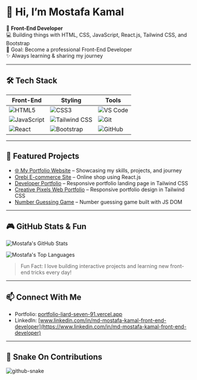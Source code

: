 # 👋 Hi, I’m Mostafa Kamal

🌱  **Front-End Developer**  
💻 Building things with HTML, CSS, JavaScript, React.js, Tailwind CSS, and Bootstrap  
🎯 Goal: Become a professional Front-End Developer  
✨ Always learning & sharing my journey  

---

## 🛠 Tech Stack

| Front-End | Styling | Tools |
|-----------|---------|-------|
| ![HTML5](https://img.shields.io/badge/HTML5-E34F26?style=for-the-badge&logo=html5&logoColor=white) | ![CSS3](https://img.shields.io/badge/CSS3-1572B6?style=for-the-badge&logo=css3&logoColor=white) | ![VS Code](https://img.shields.io/badge/VS%20Code-0078D7?style=for-the-badge&logo=visual-studio-code&logoColor=white) |
| ![JavaScript](https://img.shields.io/badge/JavaScript-F7DF1E?style=for-the-badge&logo=javascript&logoColor=black) | ![Tailwind CSS](https://img.shields.io/badge/Tailwind_CSS-38B2AC?style=for-the-badge&logo=tailwind-css&logoColor=white) | ![Git](https://img.shields.io/badge/Git-F05032?style=for-the-badge&logo=git&logoColor=white) |
| ![React](https://img.shields.io/badge/React-61DAFB?style=for-the-badge&logo=react&logoColor=black) | ![Bootstrap](https://img.shields.io/badge/Bootstrap-7952B3?style=for-the-badge&logo=bootstrap&logoColor=white) | ![GitHub](https://img.shields.io/badge/GitHub-181717?style=for-the-badge&logo=github&logoColor=white) |

---

## 📌 Featured Projects

- [🌐 My Portfolio Website](https://portfolio-liard-seven-91.vercel.app/) – Showcasing my skills, projects, and journey  
- [Orebi E-commerce Site](https://github.com/MostafaKamalAsif/Orebi-ecommerce-sit) – Online shop using React.js  
- [Developer Portfolio](https://github.com/MostafaKamalAsif/Developer-portfolio-with-tailwind) – Responsive portfolio landing page in Tailwind CSS  
- [Creative Pixels Web Portfolio](https://github.com/MostafaKamalAsif/Creative-Pixels-Web-Portfolio) – Responsive portfolio design in Tailwind CSS  
- [Number Guessing Game](https://mostafakamalasif.github.io/Number-Guessing-Game/) – Number guessing game built with JS DOM  

---

## 🎮 GitHub Stats & Fun

![Mostafa's GitHub Stats](https://github-readme-stats.vercel.app/api?username=MostafaKamalAsif&show_icons=true&theme=radical)  

![Mostafa's Top Languages](https://github-readme-stats.vercel.app/api/top-langs/?username=MostafaKamalAsif&layout=compact&theme=radical)  

> Fun Fact: I love building interactive projects and learning new front-end tricks every day!  

---

## 📫 Connect With Me

- Portfolio: [portfolio-liard-seven-91.vercel.app](https://portfolio-liard-seven-91.vercel.app/)  
- LinkedIn: [www.linkedin.com/in/md-mostafa-kamal-front-end-developer](https://www.linkedin.com/in/md-mostafa-kamal-front-end-developer)  

---

## 🐍 Snake On Contributions
<picture>
  <source media="(prefers-color-scheme: dark)" srcset="https://raw.githubusercontent.com/tobiasmeyhoefer/tobiasmeyhoefer/output/github-snake-dark.svg" />
  <source media="(prefers-color-scheme: light)" srcset="https://raw.githubusercontent.com/tobiasmeyhoefer/tobiasmeyhoefer/output/github-snake.svg" />
  <img alt="github-snake" src="https://raw.githubusercontent.com/tobiasmeyhoefer/tobiasmeyhoefer/output/github-snake.svg" />
</picture>
